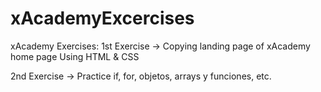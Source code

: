 # xAcademyExcercises

xAcademy Exercises: 
1st Exercise -> Copying landing page of xAcademy home page
  Using HTML & CSS
 
2nd Exercise -> Practice if, for, objetos, arrays y funciones, etc.
